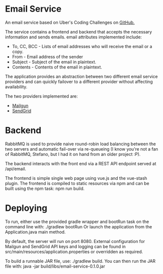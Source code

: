 Email Service
============================

An email service based on Uber's Coding Challenges on [GitHub.](https://github.com/uber/coding-challenge-tools/blob/master/coding_challenge.md)

The service contains a frontend and backend that accepts the necessary information and sends emails. email attributes implemented include:
* To, CC, BCC - Lists of email addresses who will receive the email or a copy.
* From - Email address of the sender
* Subject - Subject of the email in plaintext.
* Contents - Contents of the email in plaintext.

The application provides an abstraction between two different email service providers and can quickly failover to a different provider without affecting availability.

The two providers implemented are:
* [Mailgun](https://sendgrid.com/)
* [SendGrid](https://sendgrid.com/)

Backend
============================

RabbitMQ is used to provide naive round-robin load balancing between the two servers and automatic fail-over via re-queueing (I know you're not a fan of RabbitMQ, Stefano, but I had it on hand from an older project :P).

The backend interacts with the front end via a REST API endpoint served at /api/email.

The frontend is simple single web page using vue.js and the vue-stash plugin. The frontend is compiled to static resources via npm and can be built using the npm task: npm run build.

Deploying
============================

To run, either use the provided gradle wrapper and bootRun task on the command line with: ./gradlew bootRun
Or launch the application from the Application.java main method.

By default, the server will run on port 8080. External configuration for Mailgun and SendGrid API keys and logging can be found in src/main/resources/application.properties or overridden as required.

To build a runnable JAR file, use: ./gradlew build. 
You can then run the JAR file with: java -jar build/libs/email-service-0.1.0.jar